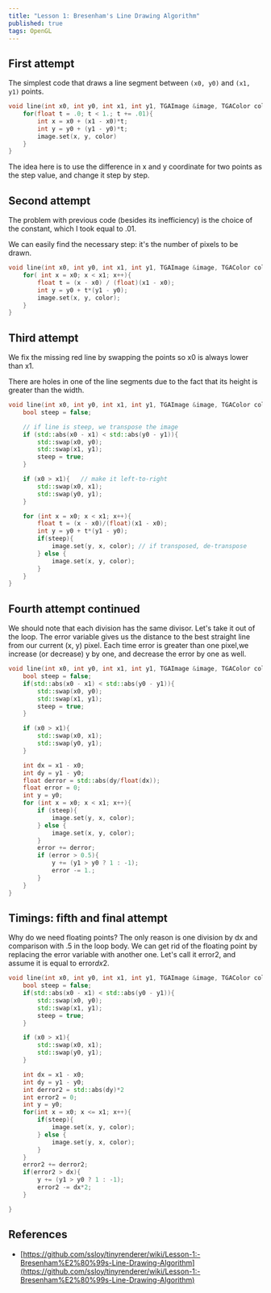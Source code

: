 ```yaml
---
title: "Lesson 1: Bresenham's Line Drawing Algorithm"
published: true
tags: OpenGL
---
```


## First attempt

The simplest code that draws a line segment between `(x0, y0)` and `(x1, y1)`
points.

```cpp
void line(int x0, int y0, int x1, int y1, TGAImage &image, TGAColor color){
    for(float t = .0; t < 1.; t += .01){
        int x = x0 + (x1 - x0)*t;
        int y = y0 + (y1 - y0)*t;
        image.set(x, y, color)
    }
}
```

The idea here is to use the difference in x and y coordinate for two points as
the step value, and change it step by step.

## Second attempt

The problem with previous code (besides its inefficiency) is the choice of the
constant, which I took equal to .01.

We can easily find the necessary step: it's the number of pixels to be drawn.

```cpp
void line(int x0, int y0, int x1, int y1, TGAImage &image, TGAColor color){
    for( int x = x0; x < x1; x++){
        float t = (x - x0) / (float)(x1 - x0);
        int y = y0 + t*(y1 - y0);
        image.set(x, y, color);
    }
}
```

## Third attempt

We fix the missing red line by swapping the points so x0 is always lower than
x1.

There are holes in one of the line segments due to the fact that its height is
greater than the width.

```cpp
void line(int x0, int y0, int x1, int y1, TGAImage &image, TGAColor color){
    bool steep = false;

    // if line is steep, we transpose the image
    if (std::abs(x0 - x1) < std::abs(y0 - y1)){ 
        std::swap(x0, y0);
        std::swap(x1, y1);
        steep = true;
    }

    if (x0 > x1){   // make it left-to-right
        std::swap(x0, x1);
        std::swap(y0, y1);
    }

    for (int x = x0; x < x1; x++){
        float t = (x - x0)/(float)(x1 - x0);
        int y = y0 + t*(y1 - y0);
        if(steep){  
            image.set(y, x, color); // if transposed, de-transpose
        } else {
            image.set(x, y, color);
        }
    }
}
```

## Fourth attempt continued

We should note that each division has the same divisor. Let's take it out of the
loop. The error variable gives us the distance to the best straight line from
our current (x, y) pixel. Each time error is greater than one pixel,we increase
(or decrease) y by one, and decrease the error by one as well.

```cpp
void line(int x0, int y0, int x1, int y1, TGAImage &image, TGAColor color){
    bool steep = false;
    if(std::abs(x0 - x1) < std::abs(y0 - y1)){
        std::swap(x0, y0);
        std::swap(x1, y1);
        steep = true;
    }

    if (x0 > x1){
        std::swap(x0, x1);
        std::swap(y0, y1);
    }

    int dx = x1 - x0;
    int dy = y1 - y0;
    float derror = std::abs(dy/float(dx));
    float error = 0;
    int y = y0;
    for (int x = x0; x < x1; x++){
        if (steep){
            image.set(y, x, color);
        } else {
            image.set(x, y, color);
        }
        error += derror;
        if (error > 0.5){
            y += (y1 > y0 ? 1 : -1);
            error -= 1.;
        }
    }
}
```

## Timings: fifth and final attempt

Why do we need floating points? The only reason is one division by dx and
comparison with .5 in the loop body. We can get rid of the floating point by
replacing the error variable with another one. Let's call it error2, and assume
it is equal to error*dx*2.

```cpp
void line(int x0, int y0, int x1, int y1, TGAImage &image, TGAColor color){
    bool steep = false;
    if(std::abs(x0 - x1) < std::abs(y0 - y1)){
        std::swap(x0, y0);
        std::swap(x1, y1);
        steep = true;
    }

    if (x0 > x1){
        std::swap(x0, x1);
        std::swap(y0, y1);
    }

    int dx = x1 - x0;
    int dy = y1 - y0;
    int derror2 = std::abs(dy)*2
    int error2 = 0;
    int y = y0;
    for(int x = x0; x <= x1; x++){
        if(steep){
            image.set(x, y, color);
        } else {
            image.set(y, x, color);
        }
    }
    error2 += derror2;
    if(error2 > dx){
        y += (y1 > y0 ? 1 : -1);
        error2 -= dx*2;
    }

}
```

## References

- [https://github.com/ssloy/tinyrenderer/wiki/Lesson-1:-Bresenham%E2%80%99s-Line-Drawing-Algorithm](https://github.com/ssloy/tinyrenderer/wiki/Lesson-1:-Bresenham%E2%80%99s-Line-Drawing-Algorithm)